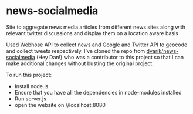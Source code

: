 # news-socialmedia

Site to aggregate news media articles from different news sites along with relevant twitter discussions and display them on a location aware basis

Used Webhose API to collect news and Google and Twitter API to geocode and collect tweets respectively. I've cloned the repo from [dvarik/news-socialmedia](https://github.com/dvarik/news-socialmedia) (Hey Dan!) who was a contributor to this project so that I can make additional changes without busting the original project.

To run this project:

+ Install node.js
+ Ensure that you have all the dependencies in node-modules installed
+ Run server.js
+ open the website on //localhost:8080


